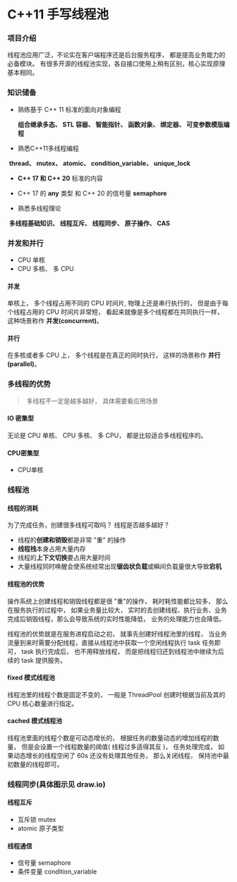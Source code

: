 

# C++11 手写线程池



### 项目介绍

线程池应用广泛，不论实在客户端程序还是后台服务程序， 都是提高业务能力的必备模块。 有很多开源的线程池实现，各自接口使用上稍有区别，核心实现原理基本相同。



### 知识储备

- 熟练基于 C++ 11 标准的面向对象编程

 	**组合继承多态、 STL 容器、 智能指针、 函数对象、 绑定器、 可变参数模版编程**

- 熟悉C++11多线程编程

​      **thread、 mutex、 atomic、 condition_variable、 unique_lock**

- **C++ 17 和 C++ 20** 标准的内容

- C++ 17 的 **any** 类型 和 C++ 20 的信号量 **semaphore**
- 熟悉多线程理论

​	**多线程基础知识、 线程互斥、 线程同步、 原子操作、 CAS**



### 并发和并行

-  CPU 单核
-  CPU 多核、  多 CPU

#### 并发

单核上， 多个线程占用不同的 CPU 时间片, 物理上还是串行执行的， 但是由于每个线程占用的 CPU 时间片非常短， 看起来就像是多个线程都在共同执行一样， 这种场景称作 **并发(concurrent)**。

#### 并行

在多核或者多 CPU 上， 多个线程是在真正的同时执行， 这样的场景称作 **并行(parallel)**。



### 多线程的优势

> ​	多线程不一定是越多越好， 具体需要看应用场景

#### IO 密集型

无论是 CPU 单核、 CPU 多核、 多 CPU， 都是比较适合多线程程序的。

#### CPU密集型

- CPU单核



### 线程池

#### 线程的消耗

为了完成任务，创建很多线程可取吗？ 线程是否越多越好？

- 线程的**创建和销毁**都是非常 "重" 的操作
- **线程栈**本身占用大量内存
- 线程的**上下文切换**要占用大量时间
- 大量线程同时唤醒会使系统经常出现**锯齿状负载**或瞬间负载量很大导致**宕机**



#### 线程池的优势

操作系统上创建线程和销毁线程都是很 "重"的操作， 耗时耗性能都比较多， 那么在服务执行的过程中， 如果业务量比较大， 实时的去创建线程、执行业务、业务完成后销毁线程，那么会导致系统的实时性能降低， 业务的处理能力也会降低。

线程池的优势就是在服务进程启动之初， 就事先创建好线程池里的线程， 当业务流量到来时需要分配线程，直接从线程池中获取一个空闲线程执行 task 任务即可， task 执行完成后， 也不用释放线程， 而是把线程归还到线程池中继续为后续的 task 提供服务。



#### fixed 模式线程池

线程池里的线程个数是固定不变的， 一般是 ThreadPool 创建时根据当前及其的 CPU 核心数量进行指定。

#### cached 模式线程池

线程池里面的线程个数是可动态增长的， 根据任务的数量动态的增加线程的数量， 但是会设置一个线程数量的阈值( 线程过多适得其反 )， 任务处理完成， 如果动态增长的线程空闲了 60s 还没有处理其他任务， 那么关闭线程， 保持池中最初数量的线程即可。



### 线程同步(具体图示见 draw.io)

#### 线程互斥

- 互斥锁 mutex
- atomic 原子类型

#### 线程通信

- 信号量 semaphore
- 条件变量 condition_variable

